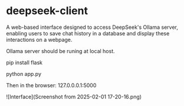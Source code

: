 # deepseek-client
A web-based interface designed to access DeepSeek's Ollama server, enabling users to save chat history in a database and display these interactions on a webpage.

Ollama server should be runing at local host.

pip install flask

python app.py

Then in the browser:
127.0.0.0.1:5000

![Interface](Screenshot from 2025-02-01 17-20-16.png)
